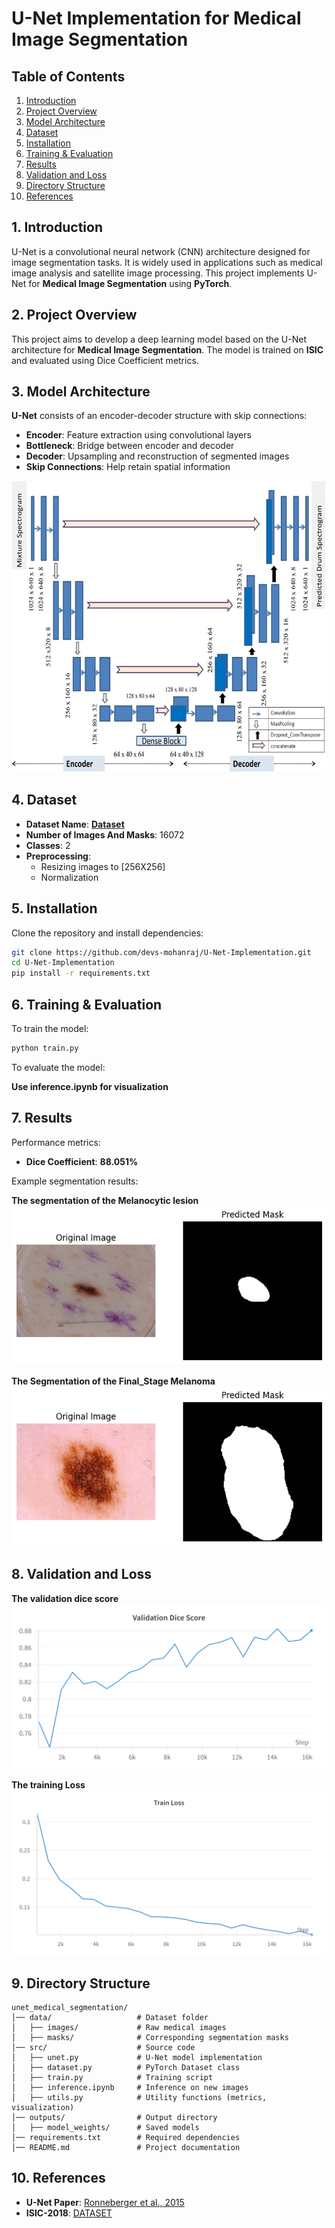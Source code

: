 # U-Net Implementation for Medical Image Segmentation

## Table of Contents
1. [Introduction](#1-introduction)
2. [Project Overview](#2-project-overview)
3. [Model Architecture](#3-model-architecture)
4. [Dataset](#4-dataset)
5. [Installation](#5-installation)
6. [Training & Evaluation](#6-training--evaluation)
7. [Results](#7-results)
8. [Validation and Loss](#8-validation-and-loss)
9. [Directory Structure](#9-directory-structure)
10. [References](#10-references)

## 1. Introduction
U-Net is a convolutional neural network (CNN) architecture designed for image segmentation tasks. It is widely used in applications such as medical image analysis and satellite image processing. This project implements U-Net for **Medical Image Segmentation** using **PyTorch**.

## 2. Project Overview
This project aims to develop a deep learning model based on the U-Net architecture for **Medical Image Segmentation**. The model is trained on **ISIC** and evaluated using Dice Coefficient metrics.

## 3. Model Architecture
**U-Net** consists of an encoder-decoder structure with skip connections:
- **Encoder**: Feature extraction using convolutional layers
- **Bottleneck**: Bridge between encoder and decoder
- **Decoder**: Upsampling and reconstruction of segmented images
- **Skip Connections**: Help retain spatial information

![U-Net Architecture](data/images_for_readme/Architecture-of-U-Net-with-dense-block.png)

## 4. Dataset
- **Dataset Name**: [**Dataset**](https://challenge.isic-archive.com/data/#2018)
- **Number of Images And Masks**: 16072
- **Classes**: 2
- **Preprocessing**: 
  - Resizing images to [256X256]
  - Normalization

## 5. Installation
Clone the repository and install dependencies:
```bash
git clone https://github.com/devs-mohanraj/U-Net-Implementation.git
cd U-Net-Implementation
pip install -r requirements.txt
```

## 6. Training & Evaluation
To train the model:
```bash
python train.py 
```
To evaluate the model:

**Use inference.ipynb for visualization**

## 7. Results
Performance metrics:
- **Dice Coefficient**: **88.051%**

Example segmentation results:

**The segmentation of the Melanocytic lesion**
![Melanocytic Lesion](data/images_for_readme/melanocytic_lesion.png)

**The Segmentation of the Final_Stage Melanoma**
![Melanoma](data/images_for_readme/melanoma.png)

## 8. Validation and Loss
**The validation dice score**
![The Validation Dice Score](data/images_for_readme/validation_dice_score.png)

**The training Loss**
![The Training Loss](data/images_for_readme/train_loss.png)

## 9. Directory Structure
```
unet_medical_segmentation/
│── data/                   # Dataset folder
│   ├── images/             # Raw medical images
│   ├── masks/              # Corresponding segmentation masks
│── src/                    # Source code
│   ├── unet.py             # U-Net model implementation
│   ├── dataset.py          # PyTorch Dataset class
│   ├── train.py            # Training script
│   ├── inference.ipynb     # Inference on new images
│   ├── utils.py            # Utility functions (metrics, visualization)
│── outputs/                # Output directory
│   ├── model_weights/      # Saved models
│── requirements.txt        # Required dependencies
│── README.md               # Project documentation
```

## 10. References
- **U-Net Paper**: [Ronneberger et al., 2015](https://arxiv.org/pdf/1505.04597)
- **ISIC-2018**: [DATASET](https://challenge.isic-archive.com/data/#2018)
